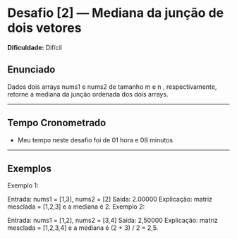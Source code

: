 # Desafio [2] — Mediana da junção de dois vetores

**Dificuldade:** Difícil

## Enunciado

Dados dois arrays  nums1 e nums2 de tamanho m e n , respectivamente, retorne a mediana da junção ordenada dos dois arrays.


---


## Tempo Cronometrado

- Meu tempo neste desafio foi de 01 hora e 08 minutos

---

## Exemplos

Exemplo 1:

Entrada: nums1 = [1,3], nums2 = [2]
 Saída: 2.00000
 Explicação: matriz mesclada = [1,2,3] e a mediana é 2.
Exemplo 2:

Entrada: nums1 = [1,2], nums2 = [3,4]
 Saída: 2,50000
 Explicação: matriz mesclada = [1,2,3,4] e a mediana é (2 + 3) / 2 = 2,5.

